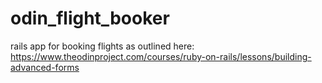 # odin_flight_booker
rails app for booking flights as outlined here: https://www.theodinproject.com/courses/ruby-on-rails/lessons/building-advanced-forms
